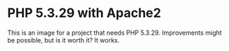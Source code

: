 # PHP 5.3.29 with Apache2

This is an image for a project that needs PHP 5.3.29. Improvements might be possible, but is it worth it? It works.